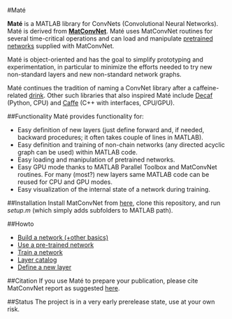 #Maté

**Maté** is a MATLAB library for ConvNets (Convolutional Neural Networks).
Maté is derived from [**MatConvNet**](http://www.vlfeat.org/matconvnet/). 
Maté uses MatConvNet routines for several time-critical operations and can 
load and manipulate [pretrained networks](http://www.vlfeat.org/matconvnet/pretrained/) supplied with MatConvNet. 

Maté is object-oriented and has the goal to simplify prototyping and experimentation, in particular
to minimize the efforts needed to try new non-standard layers and new non-standard network graphs.

Maté continues the tradition of naming a ConvNet library after a caffeine-related [drink](http://en.wikipedia.org/wiki/Mate_%28beverage%29).
Other such libraries that also inspired Maté include [Decaf](https://github.com/UCB-ICSI-Vision-Group/decaf-release) (Python, CPU) and 
[Caffe](http://caffe.berkeleyvision.org/) (C++ with interfaces, CPU/GPU).

##Functionality
Maté provides functionality for:
* Easy definition of new layers (just define forward and, if needed, backward procedures; it often takes couple of lines in MATLAB).
* Easy definition and training of non-chain networks (any directed acyclic graph can be used) within MATLAB code.
* Easy loading and manipulation of pretrained networks.
* Easy GPU mode thanks to MATLAB Parallel Toolbox and MatConvNet routines. For many (most?) new layers same MATLAB code can be reused for CPU and GPU modes.
* Easy visualization of the internal state of a network during training.

##Installation 
Install MatConvNet from [here](http://www.vlfeat.org/matconvnet/), clone this repository, and run *setup.m* (which simply adds subfolders to MATLAB path).

##Howto
* [Build a network (+other basics)](docs/network.md)
* [Use a pre-trained network](docs/pretrained.md)
* [Train a network](docs/training.md)
* [Layer catalog](docs/catalog.md)
* [Define a new layer](docs/layer.md)

##Citation
If you use Maté to prepare your publication, please cite MatConvNet report as
suggested [here](http://www.vlfeat.org/matconvnet/).

##Status
The project is in a very early prerelease state, use at your own risk.



